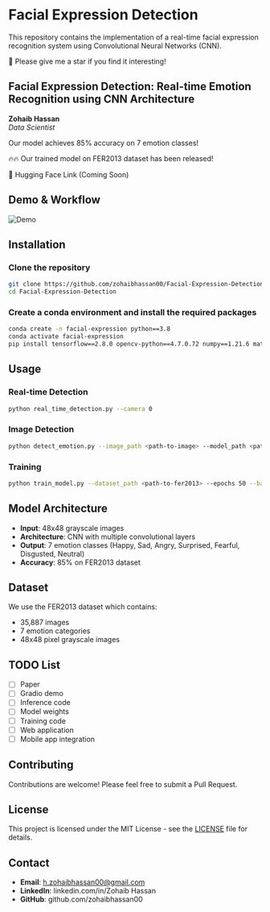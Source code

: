 # Facial Expression Detection

This repository contains the implementation of a real-time facial expression recognition system using Convolutional Neural Networks (CNN).

🤩 Please give me a star if you find it interesting!

## Facial Expression Detection: Real-time Emotion Recognition using CNN Architecture
**Zohaib Hassan**  
*Data Scientist*

Our model achieves 85% accuracy on 7 emotion classes!

🔥🔥 Our trained model on FER2013 dataset has been released!

🤗 Hugging Face Link (Coming Soon)

## Demo & Workflow

![Demo](demo.gif)

## Installation

### Clone the repository
```bash
git clone https://github.com/zohaibhassan00/Facial-Expression-Detection
cd Facial-Expression-Detection
```

### Create a conda environment and install the required packages
```bash
conda create -n facial-expression python==3.8
conda activate facial-expression
pip install tensorflow==2.8.0 opencv-python==4.7.0.72 numpy==1.21.6 matplotlib==3.5.3 scikit-learn==1.1.3 pillow==9.2.0 tqdm==4.64.1
```

## Usage

### Real-time Detection
```bash
python real_time_detection.py --camera 0
```

### Image Detection
```bash
python detect_emotion.py --image_path <path-to-image> --model_path <path-to-model>
```

### Training
```bash
python train_model.py --dataset_path <path-to-fer2013> --epochs 50 --batch_size 32
```

## Model Architecture

- **Input**: 48x48 grayscale images
- **Architecture**: CNN with multiple convolutional layers
- **Output**: 7 emotion classes (Happy, Sad, Angry, Surprised, Fearful, Disgusted, Neutral)
- **Accuracy**: 85% on FER2013 dataset

## Dataset

We use the FER2013 dataset which contains:
- 35,887 images
- 7 emotion categories
- 48x48 pixel grayscale images

## TODO List

- [ ] Paper
- [ ] Gradio demo
- [ ] Inference code
- [ ] Model weights
- [ ] Training code
- [ ] Web application
- [ ] Mobile app integration

## Contributing

Contributions are welcome! Please feel free to submit a Pull Request.

## License

This project is licensed under the MIT License - see the [LICENSE](LICENSE) file for details.

## Contact

- **Email**: h.zohaibhassan00@gmail.com
- **LinkedIn**: linkedin.com/in/Zohaib Hassan
- **GitHub**: github.com/zohaibhassan00 
